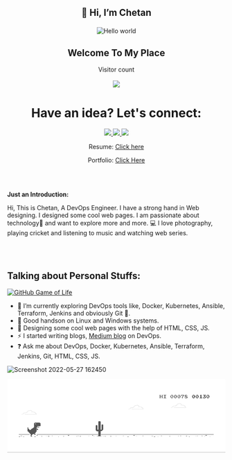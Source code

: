 <p align="center">

<h2 align="center">
 
 👋 Hi, I’m Chetan 

</h2>
 
 </p>

<p align="center">
 
 
 <img src="https://raw.githubusercontent.com/sagar-viradiya/sagar-viradiya/master/resources/banner.png" alt="Hello world">

 
 <h2 align="center">Welcome To My Place</h2>
</p>





<p align="center"> 
  Visitor count<br>
  <br>
  <img src="https://profile-counter.glitch.me/chetanrakhra/count.svg" />
</p>



<h1 align="center" >Have an idea? Let's connect:</h1>


<div  align="center" gap="20px">
<a href="https://www.linkedin.com/in/chetanrakhra/">
<img width="100px" src="https://img.shields.io/badge/-%2312100E.svg?&logo=linkedin&logoColor=white" />
</a>

 <a href="https://medium.com/@chetxn">
<img  width="100px" src="https://img.shields.io/badge/-%2312100E.svg?&logo=medium&logoColor=white" />
</a>

<a href="https://github.com/chxtan">
<img  width="100px" src="https://img.shields.io/badge/-%2312100E.svg?&logo=github&logoColor=white" />
</a>
</div>


<div align="center">

 Resume: 
<a href="">Click here</a>

Portfolio: 
<a href="https://chxtan.netlify.app/"> Click Here</a>
 
 </div>


<br >
<br />

**Just an Introduction:**

Hi, This is Chetan, A DevOps Engineer. I have a strong hand in Web designing. I designed some cool web pages. I am passionate about technology🚀 and want to explore more and more. 💻 I love photography, playing cricket and listening to music and watching web series.

<br >
<br />

## **Talking about Personal Stuffs:**
[![GitHub Game of Life](https://github4life.herokuapp.com/chetanrakhra.gif?z=6)](https://github4life.herokuapp.com/chetanrakhra)

- 👀 I’m currently exploring DevOps tools like, Docker, Kubernetes, Ansible, Terraform, Jenkins and obviously Git 🤠.
- 🌱 Good handson on Linux and Windows systems.                                                                                            
- 👯 Designing some cool web pages with the help of HTML, CSS, JS.
- ⚡️ I started writing blogs, [Medium blog](https://medium.com/@chetxn) on DevOps.
- ❓ Ask me about DevOps, Docker, Kubernetes, Ansible, Terraform, Jenkins, Git, HTML, CSS, JS.

                                                                                               
![Screenshot 2022-05-27 162450](https://user-images.githubusercontent.com/58957605/170687728-100a9ce3-49f5-4c38-b877-ba7a56e66c75.jpg)

                 
![Dino](https://raw.githubusercontent.com/praveenscience/praveenscience/master/dino.gif)
